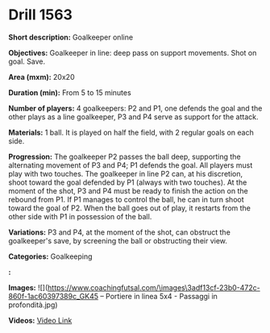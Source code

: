 # Drill 1563

**Short description:**
Goalkeeper online

**Objectives:**
Goalkeeper in line: deep pass on support movements. Shot on goal. Save.

**Area (mxm):**
20x20

**Duration (min):**
From 5 to 15 minutes

**Number of players:**
4 goalkeepers: P2 and P1, one defends the goal and the other plays as a line goalkeeper, P3 and P4 serve as support for the attack.

**Materials:**
1 ball. It is played on half the field, with 2 regular goals on each side.

**Progression:**
The goalkeeper P2 passes the ball deep, supporting the alternating movement of P3 and P4; P1 defends the goal. All players must play with two touches. The goalkeeper in line P2 can, at his discretion, shoot toward the goal defended by P1 (always with two touches). At the moment of the shot, P3 and P4 must be ready to finish the action on the rebound from P1. If P1 manages to control the ball, he can in turn shoot toward the goal of P2. When the ball goes out of play, it restarts from the other side with P1 in possession of the ball.

**Variations:**
P3 and P4, at the moment of the shot, can obstruct the goalkeeper's save, by screening the ball or obstructing their view.

**Categories:**
Goalkeeping

**:**


**Images:**
![](https://www.coachingfutsal.com/\images\3adf13cf-23b0-472c-860f-1ac60397389c_GK45 – Portiere in linea 5x4 - Passaggi in profondità.jpg)

**Videos:**
[Video Link](https://www.youtube.com/embed/I_Pp5Mxo4d0)

